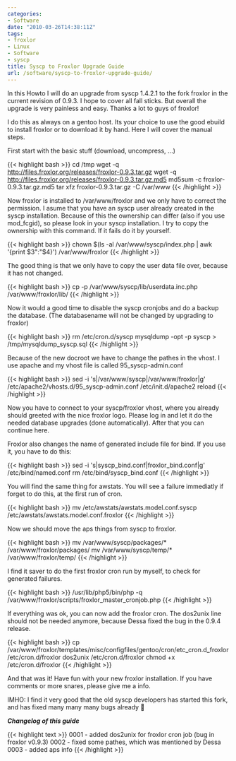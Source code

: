 ```yaml
---
categories:
- Software
date: "2010-03-26T14:38:11Z"
tags:
- froxlor
- Linux
- Software
- syscp
title: Syscp to Froxlor Upgrade Guide
url: /software/syscp-to-froxlor-upgrade-guide/
---
```


In this Howto I will do an upgrade from syscp 1.4.2.1 to the fork froxlor in the current revision of 0.9.3. I hope to cover all fall sticks. But overall the upgrade is very painless and easy. Thanks a lot to guys of froxlor!

I do this as always on a gentoo host. Its your choice to use the good ebuild to install froxlor or to download it by hand. Here I will cover the manual steps.

First start with the basic stuff (download, uncompress, ...)

<!--more-->

{{< highlight bash >}}
cd /tmp
wget -q http://files.froxlor.org/releases/froxlor-0.9.3.tar.gz
wget -q http://files.froxlor.org/releases/froxlor-0.9.3.tar.gz.md5
md5sum -c froxlor-0.9.3.tar.gz.md5
tar xfz froxlor-0.9.3.tar.gz -C /var/www
{{< /highlight >}}

Now froxlor is installed to /var/www/froxlor and we only have to correct the permission. I asume that you have an syscp user already created in the syscp installation. Because of this the ownership can differ (also if you use mod_fcgid), so please look in your syscp installation. I try to copy the ownership with this command. If it fails do it by yourself.

{{< highlight bash >}}
chown $(ls -al /var/www/syscp/index.php | awk '{print $3":"$4}') /var/www/froxlor
{{< /highlight >}}

The good thing is that we only have to copy the user data file over, because it has not changed.

{{< highlight bash >}}
cp -p /var/www/syscp/lib/userdata.inc.php /var/www/froxlor/lib/
{{< /highlight >}}

Now it would a good time to disable the syscp cronjobs and do a backup the database. (The databasename will not be changed by upgrading to froxlor)

{{< highlight bash >}}
rm /etc/cron.d/syscp
mysqldump -opt -p syscp > /tmp/mysqldump_syscp.sql
{{< /highlight >}}

Because of the new docroot we have to change the pathes in the vhost. I use apache and my vhost file is called 95_syscp-admin.conf

{{< highlight bash >}}
sed -i 's|/var/www/syscp|/var/www/froxlor|g' /etc/apache2/vhosts.d/95_syscp-admin.conf
/etc/init.d/apache2 reload
{{< /highlight >}}

Now you have to connect to your syscp/froxlor vhost, where you already should greeted with the nice froxlor logo. Please log in and let it do the needed database upgrades (done automatically). After that you can continue here.

Froxlor also changes the name of generated include file for bind. If you use it, you have to do this:

{{< highlight bash >}}
sed -i 's|syscp_bind.conf|froxlor_bind.conf|g' /etc/bind/named.conf
rm /etc/bind/syscp_bind.conf
{{< /highlight >}}

You will find the same thing for awstats. You will see a failure immediatly if forget to do this, at the first run of cron.

{{< highlight bash >}}
mv /etc/awstats/awstats.model.conf.syscp /etc/awstats/awstats.model.conf.froxlor
{{< /highlight >}}

Now we should move the aps things from syscp to froxlor.

{{< highlight bash >}}
mv /var/www/syscp/packages/* /var/www/froxlor/packages/
mv /var/www/syscp/temp/* /var/www/froxlor/temp/
{{< /highlight >}}

I find it saver to do the first froxlor cron run by myself, to check for generated failures.

{{< highlight bash >}}
/usr/lib/php5/bin/php -q /var/www/froxlor/scripts/froxlor_master_cronjob.php
{{< /highlight >}}

If everything was ok, you can now add the froxlor cron. The dos2unix line should not be needed anymore, because Dessa fixed the bug in the 0.9.4 release.

{{< highlight bash >}}
cp /var/www/froxlor/templates/misc/configfiles/gentoo/cron/etc_cron.d_froxlor /etc/cron.d/froxlor
dos2unix /etc/cron.d/froxlor
chmod +x /etc/cron.d/froxlor
{{< /highlight >}}

And that was it! Have fun with your new froxlor installation. If you have comments or more snares, please give me a info.

IMHO: I find it very good that the old syscp developers has started this fork, and has fixed many many many bugs already 🙂

**_Changelog of this guide_**

{{< highlight text >}}
0001 - added dos2unix for froxlor cron job (bug in froxlor v0.9.3)
0002 - fixed some pathes, which was mentioned by Dessa
0003 - added aps info
{{< /highlight >}}
